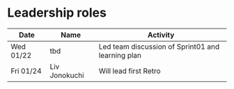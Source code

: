 # Leadership roles

| Date      | Name              | Activity                                               |
|-----------|-------------------|--------------------------------------------------------|
| Wed 01/22 | tbd               | Led team discussion of Sprint01 and learning plan      | 
| Fri 01/24 | Liv Jonokuchi     | Will lead first Retro                                  | 

